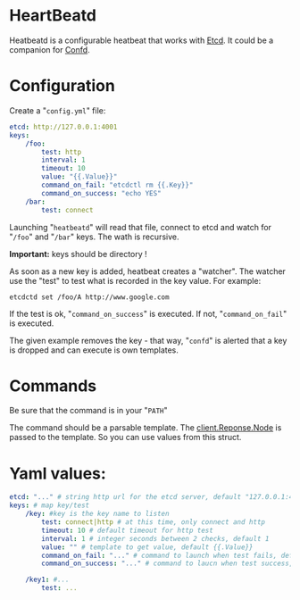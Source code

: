 # HeartBeatd

Heatbeatd is a configurable heatbeat that works with [Etcd](https://github.com/coreos/etcd). It could be a companion for [Confd](https://github.com/kelseyhightower/confd).

# Configuration

Create a "`config.yml`" file:

```yaml
etcd: http://127.0.0.1:4001
keys:
    /foo:
        test: http
        interval: 1
        timeout: 10
        value: "{{.Value}}"
        command_on_fail: "etcdctl rm {{.Key}}"
        command_on_success: "echo YES"
    /bar:
        test: connect
```

Launching "`heatbeatd`" will read that file, connect to etcd and watch for "`/foo`" and "`/bar`" keys. The wath is recursive.

**Important:** keys should be directory !

As soon as a new key is added, heatbeat creates a "watcher". The watcher use the "test" to test what is recorded in the key value. For example:

```
etcdctd set /foo/A http://www.google.com
```

If the test is ok, "`command_on_success`" is executed. If not, "`command_on_fail`" is executed. 

The given example removes the key - that way, "`confd`" is alerted that a key is dropped and can execute is own templates.


# Commands

Be sure that the command is in your "`PATH`"

The command should be a parsable template. The [client.Reponse.Node](https://godoc.org/github.com/coreos/etcd/client#Node) is passed to the template. So you can use values from this struct.


# Yaml values:

```yaml
etcd: "..." # string http url for the etcd server, default "127.0.0.1:4001"
keys: # map key/test
    /key: #key is the key name to listen
        test: connect|http # at this time, only connect and http
        timeout: 10 # default timeout for http test
        interval: 1 # integer seconds between 2 checks, default 1
        value: "" # template to get value, default {{.Value}}
        command_on_fail: "..." # command to launch when test fails, default ""
        command_on_success: "..." # command to laucn when test success, default ""

    /key1: #...
        test: ...
```

